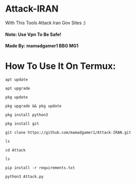 # Attack-IRAN
With This Tools Attack Iran Gov Sites :)
#### Note: Use Vpn To Be Safe!
#### Made By: mamadgamer1 BBG MG1

# How To Use It On Termux:
````apt update````

````apt upgrade````

```` pkg update ````

```` pkg upgrade && pkg update ````

```` pkg install python3 ````

````pkg install git ````

````git clone https://github.com/mamadgamer1/Attack-IRAN.git````

````ls````

````cd Attack````

````ls````

````pip install -r requirements.txt````

````python3 Attack.py````
